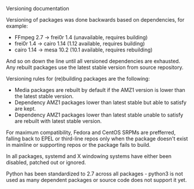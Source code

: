 Versioning documentation

  Versioning of packages was done backwards based on dependencies, for example:
  - FFmpeg 2.7 -> frei0r 1.4 (unavailable, requires building)
  - frei0r 1.4 -> cairo 1.14 (1.12 available, requires building)
  - cairo 1.14 -> mesa 10.2 (10.1 available, requires rebuilding)

  And so on down the line until all versioned dependencies are exhausted. Any rebuilt packages use the latest stable version from source repository.
  
  Versioning rules for (re)building packages are the following:
  
  - Media packages are rebuilt by default if the AMZ1 version is lower than the latest stable version.
  - Dependency AMZ1 packages lower than latest stable but able to satisfy are kept.
  - Dependency AMZ1 packages lower than latest stable *un*able to satisfy are rebuilt with latest stable version.

For maximum compatibility, Fedora and CentOS SRPMs are prefferred, falling back to EPEL or third-line repos only when the package doesn't exist in mainline or supporting repos or the package fails to build.

In all packages, systemd and X windowing systems have either been disabled, patched out or ignored.

Python has been standardized to 2.7 across all packages - python3 is not used as many dependent packages or source code does not support it yet.
